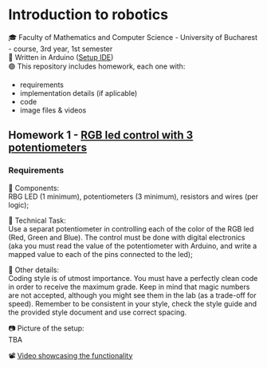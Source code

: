 # Introduction to robotics
:mortar_board: Faculty of Mathematics and Computer Science - University of Bucharest - course, 3rd year, 1st semester  
:large_blue_circle: Written in Arduino ([Setup IDE](https://www.arduino.cc/en/software))  
:green_circle: This repository includes homework, each one with:
* requirements
* implementation details (if aplicable)
* code 
* image files & videos

## Homework 1 - [RGB led control with 3 potentiometers](./Homework/H1.ino)
### Requirements
:diamond_shape_with_a_dot_inside: Components:  
RBG LED (1  minimum), potentiometers (3 minimum), resistors and wires (per logic);

:diamond_shape_with_a_dot_inside: Technical Task:  
Use a separat potentiometer in controlling each of the color of the RGB led (Red, Green and Blue). The control must be done with digital electronics (aka you must read the value of the potentiometer with Arduino, and write a mapped value to each of the pins connected to the led);

:large_orange_diamond: Other details:  
Coding style is of utmost importance. You must have a perfectly clean code in order to receive the maximum grade. Keep in mind that magic numbers are not accepted, although you might see them in the lab (as a trade-off for speed). Remember to be consistent in your style, check the style guide and the provided style document and  use correct spacing.  

:camera: Picture of the setup:  
TBA

:film_projector: [Video showcasing the functionality](https://youtu.be/ppG1x3_EFg4)   

